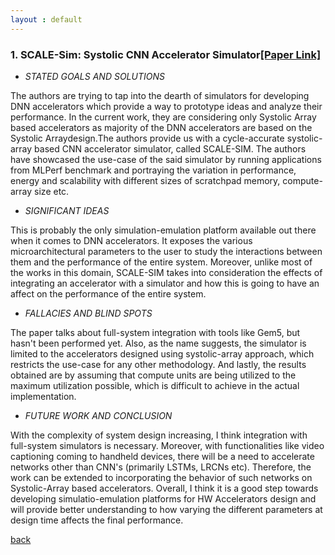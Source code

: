```yaml
---
layout : default
---
```

### 1. SCALE-Sim: Systolic CNN	Accelerator Simulator[[Paper Link]](https://arxiv.org/abs/1811.02883)

- _STATED GOALS AND SOLUTIONS_

The authors are trying to tap into the dearth of simulators for developing DNN accelerators which provide a way to prototype ideas and analyze their performance. In the current work, they are considering only Systolic Array based accelerators as majority of the DNN accelerators are based on the Systolic Arraydesign.The authors provide us with a cycle-accurate systolic-array based CNN accelerator simulator, called SCALE-SIM. The authors have showcased the use-case of the said simulator by running applications from MLPerf benchmark and portraying the variation in performance, energy and scalability with different sizes of scratchpad memory, compute-array size etc.

- _SIGNIFICANT IDEAS_

This is probably the only simulation-emulation platform available out there when it comes to DNN accelerators. It exposes the various microarchitectural parameters to the user to study the interactions between them and the performance of the entire system. Moreover, unlike most of the works in this domain, SCALE-SIM takes into consideration the effects of integrating an accelerator with a simulator and how this is going to have an affect on the performance of the entire system.

- _FALLACIES AND BLIND SPOTS_

The paper talks about full-system integration with tools like Gem5, but hasn't been performed yet. Also, as the name suggests, the simulator is limited to the accelerators designed using systolic-array approach, which restricts the use-case for any other methodology. And lastly, the results obtained are by assuming that compute units are being utilized to the maximum utilization possible, which is difficult to achieve in the actual implementation. 

- _FUTURE WORK AND CONCLUSION_

With the complexity of system design increasing, I think integration with full-system simulators is necessary. Moreover, with functionalities like video captioning coming to handheld devices, there will be a need to accelerate networks other than CNN's (primarily LSTMs, LRCNs etc). Therefore, the work can be extended to incorporating the behavior of such networks on Systolic-Array based accelerators. Overall, I think it is a good step towards developing simulatio-emulation platforms for HW Accelerators design and will provide better understanding to how varying the different parameters at design time affects the final performance.

[back](/papers/papers_combine) 
